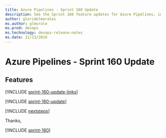 ```yaml
---
title: Azure Pipelines - Sprint 160 Update
description: See the Sprint 160 feature updates for Azure Pipelines, including next steps.
author: gloridelmorales
ms.author: glmorale
ms.prod: devops
ms.technology: devops-release-notes
ms.date: 11/13/2019
---
```


# Azure Pipelines - Sprint 160 Update

## Features

[!INCLUDE [sprint-160-update-links](../_shared/pipelines/sprint-160-update-links.md)]

[!INCLUDE [sprint-160-update](../_shared/pipelines/sprint-160-update.md)]

[!INCLUDE [nextsteps](../_shared/nextsteps.md)]

Thanks,

[!INCLUDE [sprint-160](../_shared/signer/sprint-160.md)]
